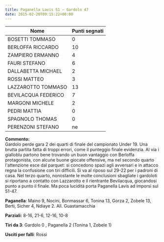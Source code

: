 ```yaml
---
title: Paganella Lavis 51 – Gardolo 47
date: 2015-02-20T09:15:22+00:00
---
```

| **Nome** | **Punti segnati** |
| -------- | ----------------- |
| BOSETTI TOMMASO | 0 |
| BERLOFFA RICCARDO | 10 |
| ZAMPIERO ERMANNO | 4 |
| FAURI STEFANO | 6 |
| DALLABETTA MICHAEL | 2 |
| ROSSI MATTEO | 3 |
| LAZZAROTTO TOMMASO | 13 |
| BEVILACQUA FEDERICO | 7 |
| MARGONI MICHELE | 2 |
| PEDRI MATTIA | 0 |
| SPAGNOLO THOMAS | 0 |
| PERENZONI STEFANO | ne |

**Commento:**  
Gardolo perde gara 2 dei quarti di finale del campionato Under 19. Una brutta partita fatta di troppi errori, come il punteggio finale evidenzia. Al via i gialloblu partono bene trovando un buon vantaggio con Berloffa protagonista, con alcune buone giocate offensive, ma nel secondo quarto l'attenzione esce dal parquet: si concedono spazi agli avversari e in attacco regna la confusione con tiri difficili. Si va al riposo sul 29-22 per i padroni di casa. Nel terzo quarto, nonostante le molte conclusioni sbagliate i gardoloti si riportano a contatto con Lazzarotto e il rientrante Bevilacqua, giocandosi punto a punto il finale. Ma poca lucidità porta Paganella Lavis ad imporsi sul 51-47.

**Paganella**: Maino 9, Nocini, Bonmassar 6, Tonina 13, Gorza 2, Zobele 13, Berti, Sicher 4, Ndiaye 2. All. Guastamacchia

**Parziali:** 8-16, 21-6, 12-16, 10-8

**Tiri da 3**: Gardolo 0 , Paganella 2 (Tonina 1, Zobele 1)

**Usciti per falli**: Rossi